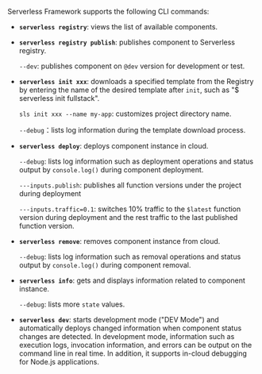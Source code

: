Serverless Framework supports the following CLI commands:

- **`serverless registry`**: views the list of available components.

- **`serverless registry publish`**: publishes component to Serverless registry.

   `--dev`: publishes component on `@dev` version for development or test.

- **`serverless init xxx`**: downloads a specified template from the Registry by entering the name of the desired template after `init`, such as "$ serverless init fullstack".
    
    `sls init xxx --name my-app`: customizes project directory name.

	 `--debug`：lists log information during the template download process.

- **`serverless deploy`**: deploys component instance in cloud.

    `--debug`: lists log information such as deployment operations and status output by `console.log()` during component deployment.
    
    `---inputs.publish`: publishes all function versions under the project during deployment
    
    `---inputs.traffic=0.1`: switches 10% traffic to the `$latest` function version during deployment and the rest traffic to the last published function version.

- **`serverless remove`**: removes component instance from cloud.

    `--debug`: lists log information such as removal operations and status output by `console.log()` during component removal.

- **`serverless info`**: gets and displays information related to component instance.

   `--debug`: lists more `state` values.

- **`serverless dev`**: starts development mode ("DEV Mode") and automatically deploys changed information when component status changes are detected. In development mode, information such as execution logs, invocation information, and errors can be output on the command line in real time. In addition, it supports in-cloud debugging for Node.js applications.

